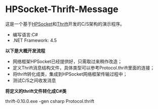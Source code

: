 # HPSocket-Thrift-Message
这是一个基于[HPSocket](https://github.com/ldcsaa/HP-Socket)和[Thrift](http://thrift.apache.org/)开发的C/S架构的演示程序。

- 编写语言:C#
- .NET Framework: 4.5

**以下是大概开发流程**

- 网络框架HPSocket已经提供好，只需取过来稍作改造；
- 定义Thrift消息结构文件，具体类型可以参考Protocol.thrift里面的连接；
- 将thrift转化成类，集成到HPSocket网络框架传输过程中；
- 测试C/S之间收发消息


**将定义的thrift文件转化成C#类**

thrift-0.10.0.exe -gen csharp Protocol.thrift
